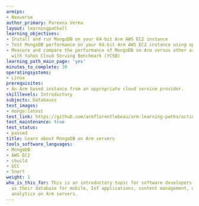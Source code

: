 ```yaml
---
armips:
- Neoverse
author_primary: Pareena Verma
layout: learningpathall
learning_objectives:
- Install and run MongoDB on your 64-bit Arm AWS EC2 instance
- Test MongoDB performance on your 64-bit Arm AWS EC2 instance using open-source tooling
- Measure and compare the performance of MongoDB on Arm versus other architectures
  with Yahoo Cloud Serving Benchmark (YCSB)
learning_path_main_page: 'yes'
minutes_to_complete: 30
operatingsystems:
- Linux
prerequisites:
- An Arm based instance from an appropriate cloud service provider.
skilllevels: Introductory
subjects: Databases
test_images:
- mongo:latest
test_link: https://github.com/armflorentlebeau/arm-learning-paths/actions/runs/4312122327
test_maintenance: true
test_status:
- passed
title: Learn about MongoDB on Arm servers
tools_software_languages:
- MongoDB
- AWS EC2
- cbuild
- GCC
- Snort
weight: 1
who_is_this_for: This is an introductory topic for software developers using MongoDB
  as their database for mobile, IoT applications, content management, or real-time
  analytics on Arm servers.
---
```

